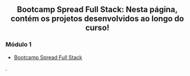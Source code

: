 <h2 align="center">Bootcamp Spread Full Stack:  Nesta página, contém os projetos desenvolvidos ao longo do curso! </h2>

### Módulo 1  

* [Bootcamp Spread Full Stack](https://github.com/luciano-da-cruz-jr/luciano-da-cruz-jr/blob/main/Spread-Full-Stack-Menu.md)


.




